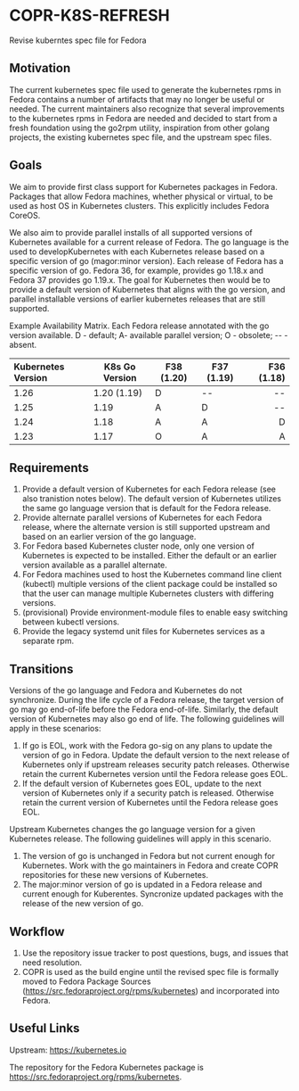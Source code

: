 COPR-K8S-REFRESH
================

Revise kuberntes spec file for Fedora

## Motivation

The current kubernetes spec file used to generate the kubernetes rpms in Fedora contains a number of artifacts that may no longer be useful or needed. The current maintainers also recognize that several improvements to the kubernetes rpms in Fedora are needed and decided to start from a fresh foundation using the go2rpm utility, inspiration from other golang projects, the existing kubernetes spec file, and the upstream spec files.

## Goals

We aim to provide first class support for Kubernetes packages in Fedora. Packages that allow Fedora machines, whether physical or virtual, to be used as host OS in Kubernetes clusters. This explicitly includes Fedora CoreOS. 

We also aim to provide parallel installs of all supported versions of Kubernetes available for a current release of Fedora. The go language is the used to developKubernetes with each Kubernetes release based on a specific version of go (magor:minor version). Each release of Fedora has a specific version of go. Fedora 36, for example, provides go 1.18.x and Fedora 37 provides go 1.19.x. The goal for Kubernetes then would be to provide a default version of Kubernetes that aligns with the go version, and parallel installable versions of earlier kubernetes releases that are still supported.

Example Availability Matrix. Each Fedora release annotated with the go version available. D - default; A- available parallel version; O - obsolete; -- - absent.

| Kubernetes Version | K8s Go Version | F38 (1.20) | F37 (1.19) | F36 (1.18) |
| :--- | --- | --- | --- | ---: |
| 1.26 | 1.20 (1.19) | D | -- | -- | 
| 1.25 | 1.19 | A | D | -- |
| 1.24 | 1.18 | A | A | D |
| 1.23 | 1.17 | O | A | A |


## Requirements

1. Provide a default version of Kubernetes for each Fedora release (see also tranistion notes below). The default version of Kubernetes utilizes the same go language version that is default for the Fedora release.
1. Provide alternate parallel versions of Kubernetes for each Fedora release, where the alternate version is still supported upstream and based on an earlier version of the go language.
1. For Fedora based Kubernetes cluster node, only one version of Kubernetes is expected to be installed. Either the default or an earlier version available as a parallel alternate.
1. For Fedora machines used to host the Kubernetes command line client (kubectl) multiple versions of the client package could be installed so that the user can manage multiple Kubernetes clusters with differing versions.
1. (provisional) Provide environment-module files to enable easy switching between kubectl versions.
1. Provide the legacy systemd unit files for Kubernetes services as a separate rpm.

## Transitions

Versions of the go language and Fedora and Kubernetes do not synchronize. During the life cycle of a Fedora release, the target version of go may go end-of-life before the Fedora end-of-life. Similarly, the default version of Kubernetes may also go end of life. The following guidelines will apply in these scenarios:

1. If go is EOL, work with the Fedora go-sig on any plans to update the version of go in Fedora. Update the default version to the next release of Kubernetes only if upstream releases security patch releases. Otherwise retain the current Kubernetes version until the Fedora release goes EOL.
1. If the default version of Kubernetes goes EOL, update to the next version of Kubernetes only if a security patch is released. Otherwise retain the current version of Kubernetes until the Fedora release goes EOL.

Upstream Kubernetes changes the go language version for a given Kubernetes release. The following guidelines will apply in this scenario.

1. The version of go is unchanged in Fedora but not current enough for Kubernetes. Work with the go maintainers in Fedora and create COPR repositories for these new versions of Kubernetes.
1. The major:minor version of go is updated in a Fedora release and current enough for Kuberentes. Syncronize updated packages with the release of the new version of go.

## Workflow

1. Use the repository issue tracker to post questions, bugs, and issues that need resolution.
1. COPR is used as the build engine until the revised spec file is formally moved to Fedora Package Sources (https://src.fedoraproject.org/rpms/kubernetes) and incorporated into Fedora.


## Useful Links

Upstream: https://kubernetes.io

The repository for the Fedora Kubernetes package is https://src.fedoraproject.org/rpms/kubernetes.

